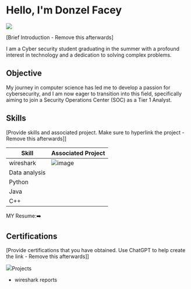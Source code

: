 # Hello, I'm Donzel Facey
<a href="www.linkedin.com/in/donzel-facey-5723a7272"><img src="https://img.shields.io/badge/-LinkedIn-0072b1?&style=for-the-badge&logo=linkedin&logoColor=white" /></a>

[Brief Introduction - Remove this afterwards]

I am a Cyber security student graduating in the summer with a profound interest in technology and a dedication to solving complex problems.

## Objective
 

My journey in computer science has led me to develop a passion for cybersecurity, and I am now eager to transition into this field, specifically aiming to join a Security Operations Center (SOC) as a Tier 1 Analyst.

## Skills
[Provide skills and associated project. Make sure to hyperlink the project - Remove this afterwards]]

| Skill                                         | Associated Project         |
|-----------------------------------------------|----------------------------|
|   wireshark |![image](https://github.com/user-attachments/assets/2d201a22-48f4-49cb-befe-52dbb5f872f7)
|Data analysis       |[  ](https://www.linkedin.com/feed/update/urn:li:activity:7289712555890012160/)|
| Python   
| Java  
|  C++ 

 MY Resume:➡️[
](https://www.linkedin.com/feed/update/urn:li:activity:7289094735506374657/) 

## Certifications
[Provide certifications that you have obtained. Use ChatGPT to help create the link - Remove this afterwards]]
<div>
<img src="![image](https://github.com/user-attachments/assets/1760d02c-45a1-4908-9014-df7ab921bd66)
 />
 

## Projects
-  wireshark reports 
